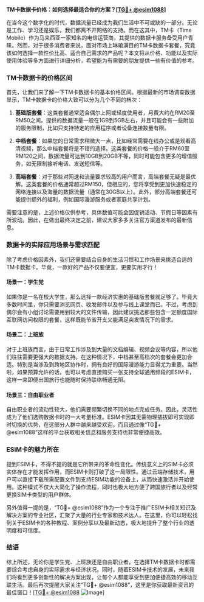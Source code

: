 **TM卡数据卡价格：如何选择最适合你的方案？[[TG💪+ @esim1088](https://t.me/s/esim1088)]**

在当今这个数字化的时代，数据流量已经成为我们生活中不可或缺的一部分。无论是工作、学习还是娱乐，我们都离不开网络的支持。而在这其中，TM卡（Time Mobile）作为马来西亚一家知名的电信运营商，其提供的数据卡服务备受用户青睐。然而，对于很多消费者来说，面对市场上琳琅满目的TM卡数据卡套餐，究竟该如何选择一款性价比高、适合自己需求的产品呢？本文将从价格、功能以及实际使用体验等多方面进行详细分析，希望能为有需要的朋友提供一些有价值的参考。

### TM卡数据卡的价格区间

首先，让我们来了解一下TM卡数据卡的基本价格区间。根据最新的市场调查数据显示，TM卡数据卡的价格大致可以分为几个不同的档次：

1. **基础版套餐**：这类套餐通常适合偶尔上网或轻度使用者，月费大约在RM20至RM50之间。提供的数据流量一般在1GB到5GB左右，并且可能会有一些附加的服务限制，比如只支持特定的应用程序或者设备连接数量有限。

2. **中档套餐**：如果您的日常需求稍微大一点，比如经常需要在线办公或是观看高清视频，那么中档套餐将是不错的选择。这类套餐的价格一般介于RM60至RM120之间，数据流量可达到10GB到20GB不等，同时可能包含更多的增值服务，如无限制接听电话、发送短信等。

3. **高端套餐**：对于那些对网速和流量要求较高的用户而言，高端套餐无疑是最优解。这类套餐的价格通常超过RM150，但相应的，您将享受到更加快速稳定的网络连接以及海量的数据流量（通常在30GB以上）。此外，部分高端套餐还可能提供额外的福利，例如国际漫游服务或者家庭共享计划。

需要注意的是，上述价格仅供参考，具体数值可能会因促销活动、节假日等因素有所波动。因此，在做出最终决定之前，建议大家多多关注官方渠道发布的最新信息。

### 数据卡的实际应用场景与需求匹配

除了考虑价格因素外，我们还需要结合自身的生活习惯和工作场景来挑选合适的TM卡数据卡。毕竟，一款好的产品不仅要便宜，更要实用才行！

#### 场景一：学生党
如果你是一名在校大学生，那么选择一款经济实惠的基础版套餐就足够了。毕竟大多数时间里，你只需要浏览网页、收发邮件以及参与线上课堂而已。不过，考虑到偶尔会有小组讨论需要用到较大的文件传输，因此建议挑选那些包含一定额度国际互联网访问权限的套餐，这样既能节省开支又能满足突发情况下的需求。

#### 场景二：上班族
对于上班族而言，由于日常工作涉及到大量的文档编辑、视频会议等内容，所以他们往往需要更强大的数据支持。在这种情况下，中档甚至高档次的套餐会更加合适。特别是当涉及到跨地区协作时，拥有良好的国际漫游能力显得尤为重要。当然啦，如果预算允许的话，也可以考虑直接购买一张支持全球通用频段的ESIM卡，这样一来即便出国旅行也能随时保持联络畅通无阻。

#### 场景三：自由职业者
自由职业者的流动性较大，他们需要频繁切换不同的地点完成任务。因此，灵活性成为了他们选购数据卡时的一大考量标准。ESIM卡因其无需物理插拔即可实现即时切换的优势，在这部分人群中越来越受欢迎。而且通过像“TG💪+ @esim1088”这样的平台获取相关信息和服务支持也非常便捷高效。

### ESIM卡的魅力所在

提到ESIM卡，不得不提的就是它所带来的革命性变化。传统意义上的SIM卡必须实体存在才能发挥作用，而ESIM卡则打破了这一局限性。通过云端存储技术，用户可以直接下载所需配置文件到支持ESIM功能的设备上，从而快速激活并开始使用。这种模式不仅大大简化了操作流程，同时也极大地方便了跨国旅行者以及经常更换SIM卡类型的用户群体。

另外值得一提的是，“TG💪+ @esim1088”作为一个专注于推广ESIM卡相关知识及解决方案的专业社区，汇聚了大量的行业专家和技术达人。在这里，你可以轻松找到关于ESIM卡的各种教程、案例分享以及最新动态，极大地提升了整个行业的透明度和可信度。

### 结语

综上所述，无论你是学生党、上班族还是自由职业者，在选择TM卡数据卡时都需要综合考虑自身的实际需求与经济状况。同时，随着ESIM卡技术的发展，未来我们将看到更多创新性的解决方案出现，让每个人都能享受到更加便捷高效的移动互联生活。最后再次提醒大家关注“TG💪+ @esim1088”，这里是你获取最新资讯的最佳窗口！[[TG💪+ @esim1088](https://t.me/s/esim1088) ![Image](https://i.postimg.cc/4NQfJmqS/Snipaste-2025-05-13-00-14-12.png)]